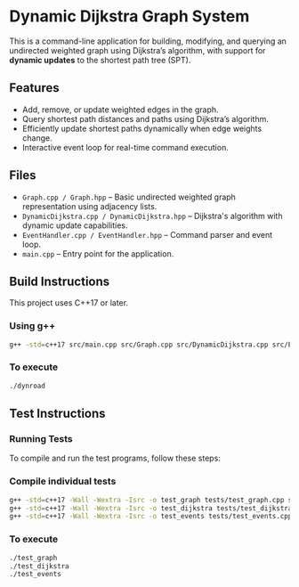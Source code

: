 # Dynamic Dijkstra Graph System

This is a command-line application for building, modifying, and querying an undirected weighted graph using Dijkstra’s algorithm, with support for **dynamic updates** to the shortest path tree (SPT).

## Features

- Add, remove, or update weighted edges in the graph.
- Query shortest path distances and paths using Dijkstra’s algorithm.
- Efficiently update shortest paths dynamically when edge weights change.
- Interactive event loop for real-time command execution.

## Files

- `Graph.cpp / Graph.hpp` – Basic undirected weighted graph representation using adjacency lists.
- `DynamicDijkstra.cpp / DynamicDijkstra.hpp` – Dijkstra's algorithm with dynamic update capabilities.
- `EventHandler.cpp / EventHandler.hpp` – Command parser and event loop.
- `main.cpp` – Entry point for the application.

## Build Instructions

This project uses C++17 or later.

### Using g++

```bash
g++ -std=c++17 src/main.cpp src/Graph.cpp src/DynamicDijkstra.cpp src/EventHandler.cpp -o dynroad
```

### To execute

```bash
./dynroad
```

## Test Instructions

### Running Tests

To compile and run the test programs, follow these steps:

### Compile individual tests

```bash
g++ -std=c++17 -Wall -Wextra -Isrc -o test_graph tests/test_graph.cpp src/Graph.cpp
g++ -std=c++17 -Wall -Wextra -Isrc -o test_dijkstra tests/test_dijkstra.cpp src/DynamicDijkstra.cpp src/Graph.cpp
g++ -std=c++17 -Wall -Wextra -Isrc -o test_events tests/test_events.cpp src/EventHandler.cpp src/DynamicDijkstra.cpp src/Graph.cpp
```

### To execute
```bash
./test_graph
./test_dijkstra
./test_events
```